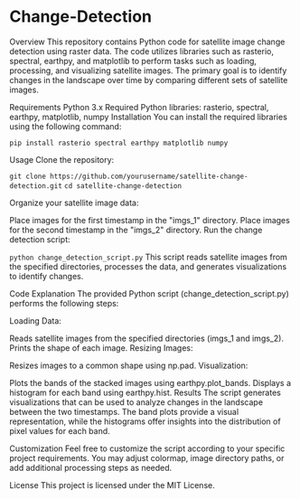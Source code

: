 # Change-Detection

Overview
This repository contains Python code for satellite image change detection using raster data. The code utilizes libraries such as rasterio, spectral, earthpy, and matplotlib to perform tasks such as loading, processing, and visualizing satellite images. The primary goal is to identify changes in the landscape over time by comparing different sets of satellite images.

Requirements
Python 3.x
Required Python libraries: rasterio, spectral, earthpy, matplotlib, numpy
Installation
You can install the required libraries using the following command:


```pip install rasterio spectral earthpy matplotlib numpy```

Usage
Clone the repository:


```git clone https://github.com/yourusername/satellite-change-detection.git```
```cd satellite-change-detection```

Organize your satellite image data:

Place images for the first timestamp in the "imgs_1" directory.
Place images for the second timestamp in the "imgs_2" directory.
Run the change detection script:


```python change_detection_script.py```
This script reads satellite images from the specified directories, processes the data, and generates visualizations to identify changes.

Code Explanation
The provided Python script (change_detection_script.py) performs the following steps:

Loading Data:

Reads satellite images from the specified directories (imgs_1 and imgs_2).
Prints the shape of each image.
Resizing Images:

Resizes images to a common shape using np.pad.
Visualization:

Plots the bands of the stacked images using earthpy.plot_bands.
Displays a histogram for each band using earthpy.hist.
Results
The script generates visualizations that can be used to analyze changes in the landscape between the two timestamps. The band plots provide a visual representation, while the histograms offer insights into the distribution of pixel values for each band.

Customization
Feel free to customize the script according to your specific project requirements. You may adjust colormap, image directory paths, or add additional processing steps as needed.

License
This project is licensed under the MIT License.
